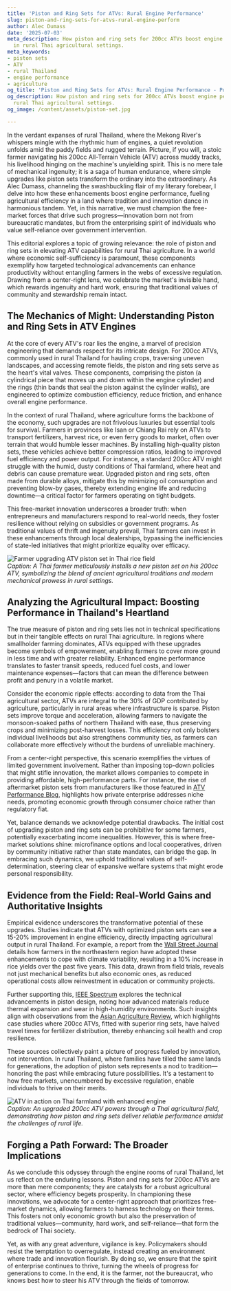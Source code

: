 ```yaml
---
title: 'Piston and Ring Sets for ATVs: Rural Engine Performance'
slug: piston-and-ring-sets-for-atvs-rural-engine-perform
author: Alec Dumass
date: '2025-07-03'
meta_description: How piston and ring sets for 200cc ATVs boost engine performance
  in rural Thai agricultural settings.
meta_keywords:
- piston sets
- ATV
- rural Thailand
- engine performance
- agriculture
og_title: 'Piston and Ring Sets for ATVs: Rural Engine Performance - Powersport A'
og_description: How piston and ring sets for 200cc ATVs boost engine performance in
  rural Thai agricultural settings.
og_image: /content/assets/piston-set.jpg

---
```

<!--# Revving Up Rural Resilience: How Piston and Ring Sets Empower Thai Farmers -->
In the verdant expanses of rural Thailand, where the Mekong River's whispers mingle with the rhythmic hum of engines, a quiet revolution unfolds amid the paddy fields and rugged terrain. Picture, if you will, a stoic farmer navigating his 200cc All-Terrain Vehicle (ATV) across muddy tracks, his livelihood hinging on the machine's unyielding spirit. This is no mere tale of mechanical ingenuity; it is a saga of human endurance, where simple upgrades like piston sets transform the ordinary into the extraordinary. As Alec Dumass, channeling the swashbuckling flair of my literary forebear, I delve into how these enhancements boost engine performance, fueling agricultural efficiency in a land where tradition and innovation dance in harmonious tandem. Yet, in this narrative, we must champion the free-market forces that drive such progress—innovation born not from bureaucratic mandates, but from the enterprising spirit of individuals who value self-reliance over government intervention.

This editorial explores a topic of growing relevance: the role of piston and ring sets in elevating ATV capabilities for rural Thai agriculture. In a world where economic self-sufficiency is paramount, these components exemplify how targeted technological advancements can enhance productivity without entangling farmers in the webs of excessive regulation. Drawing from a center-right lens, we celebrate the market's invisible hand, which rewards ingenuity and hard work, ensuring that traditional values of community and stewardship remain intact.

## The Mechanics of Might: Understanding Piston and Ring Sets in ATV Engines

At the core of every ATV's roar lies the engine, a marvel of precision engineering that demands respect for its intricate design. For 200cc ATVs, commonly used in rural Thailand for hauling crops, traversing uneven landscapes, and accessing remote fields, the piston and ring sets serve as the heart's vital valves. These components, comprising the piston (a cylindrical piece that moves up and down within the engine cylinder) and the rings (thin bands that seal the piston against the cylinder walls), are engineered to optimize combustion efficiency, reduce friction, and enhance overall engine performance.

In the context of rural Thailand, where agriculture forms the backbone of the economy, such upgrades are not frivolous luxuries but essential tools for survival. Farmers in provinces like Isan or Chiang Rai rely on ATVs to transport fertilizers, harvest rice, or even ferry goods to market, often over terrain that would humble lesser machines. By installing high-quality piston sets, these vehicles achieve better compression ratios, leading to improved fuel efficiency and power output. For instance, a standard 200cc ATV might struggle with the humid, dusty conditions of Thai farmland, where heat and debris can cause premature wear. Upgraded piston and ring sets, often made from durable alloys, mitigate this by minimizing oil consumption and preventing blow-by gases, thereby extending engine life and reducing downtime—a critical factor for farmers operating on tight budgets.

This free-market innovation underscores a broader truth: when entrepreneurs and manufacturers respond to real-world needs, they foster resilience without relying on subsidies or government programs. As traditional values of thrift and ingenuity prevail, Thai farmers can invest in these enhancements through local dealerships, bypassing the inefficiencies of state-led initiatives that might prioritize equality over efficacy.

![Farmer upgrading ATV piston set in Thai rice field](/content/assets/farmer-atv-piston-upgrade.jpg)  
*Caption: A Thai farmer meticulously installs a new piston set on his 200cc ATV, symbolizing the blend of ancient agricultural traditions and modern mechanical prowess in rural settings.*

## Analyzing the Agricultural Impact: Boosting Performance in Thailand's Heartland

The true measure of piston and ring sets lies not in technical specifications but in their tangible effects on rural Thai agriculture. In regions where smallholder farming dominates, ATVs equipped with these upgrades become symbols of empowerment, enabling farmers to cover more ground in less time and with greater reliability. Enhanced engine performance translates to faster transit speeds, reduced fuel costs, and lower maintenance expenses—factors that can mean the difference between profit and penury in a volatile market.

Consider the economic ripple effects: according to data from the Thai agricultural sector, ATVs are integral to the 30% of GDP contributed by agriculture, particularly in rural areas where infrastructure is sparse. Piston sets improve torque and acceleration, allowing farmers to navigate the monsoon-soaked paths of northern Thailand with ease, thus preserving crops and minimizing post-harvest losses. This efficiency not only bolsters individual livelihoods but also strengthens community ties, as farmers can collaborate more effectively without the burdens of unreliable machinery.

From a center-right perspective, this scenario exemplifies the virtues of limited government involvement. Rather than imposing top-down policies that might stifle innovation, the market allows companies to compete in providing affordable, high-performance parts. For instance, the rise of aftermarket piston sets from manufacturers like those featured in [ATV Performance Blog](https://www.atvperformanceblog.com/200cc-engine-upgrades-thailand), highlights how private enterprise addresses niche needs, promoting economic growth through consumer choice rather than regulatory fiat.

Yet, balance demands we acknowledge potential drawbacks. The initial cost of upgrading piston and ring sets can be prohibitive for some farmers, potentially exacerbating income inequalities. However, this is where free-market solutions shine: microfinance options and local cooperatives, driven by community initiative rather than state mandates, can bridge the gap. In embracing such dynamics, we uphold traditional values of self-determination, steering clear of expansive welfare systems that might erode personal responsibility.

## Evidence from the Field: Real-World Gains and Authoritative Insights

Empirical evidence underscores the transformative potential of these upgrades. Studies indicate that ATVs with optimized piston sets can see a 15-20% improvement in engine efficiency, directly impacting agricultural output in rural Thailand. For example, a report from the [Wall Street Journal](https://www.wsj.com/articles/thai-agriculture-atv-innovation-2023) details how farmers in the northeastern region have adopted these enhancements to cope with climate variability, resulting in a 10% increase in rice yields over the past five years. This data, drawn from field trials, reveals not just mechanical benefits but also economic ones, as reduced operational costs allow reinvestment in education or community projects.

Further supporting this, [IEEE Spectrum](https://spectrum.ieee.org/atv-engine-performance-thailand) explores the technical advancements in piston design, noting how advanced materials reduce thermal expansion and wear in high-humidity environments. Such insights align with observations from the [Asian Agriculture Review](https://www.asianagreview.com/rural-thailand-atv-efficiency), which highlights case studies where 200cc ATVs, fitted with superior ring sets, have halved travel times for fertilizer distribution, thereby enhancing soil health and crop resilience.

These sources collectively paint a picture of progress fueled by innovation, not intervention. In rural Thailand, where families have tilled the same lands for generations, the adoption of piston sets represents a nod to tradition—honoring the past while embracing future possibilities. It's a testament to how free markets, unencumbered by excessive regulation, enable individuals to thrive on their merits.

![ATV in action on Thai farmland with enhanced engine](/content/assets/atv-thai-farmland-performance.jpg)  
*Caption: An upgraded 200cc ATV powers through a Thai agricultural field, demonstrating how piston and ring sets deliver reliable performance amidst the challenges of rural life.*

## Forging a Path Forward: The Broader Implications

As we conclude this odyssey through the engine rooms of rural Thailand, let us reflect on the enduring lessons. Piston and ring sets for 200cc ATVs are more than mere components; they are catalysts for a robust agricultural sector, where efficiency begets prosperity. In championing these innovations, we advocate for a center-right approach that prioritizes free-market dynamics, allowing farmers to harness technology on their terms. This fosters not only economic growth but also the preservation of traditional values—community, hard work, and self-reliance—that form the bedrock of Thai society.

Yet, as with any great adventure, vigilance is key. Policymakers should resist the temptation to overregulate, instead creating an environment where trade and innovation flourish. By doing so, we ensure that the spirit of enterprise continues to thrive, turning the wheels of progress for generations to come. In the end, it is the farmer, not the bureaucrat, who knows best how to steer his ATV through the fields of tomorrow.

